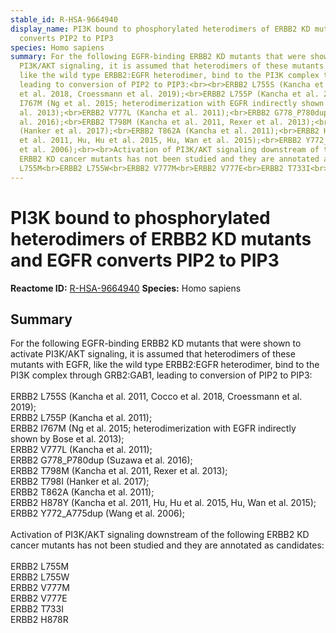 ```yaml
---
stable_id: R-HSA-9664940
display_name: PI3K bound to phosphorylated heterodimers of ERBB2 KD mutants and EGFR
  converts PIP2 to PIP3
species: Homo sapiens
summary: For the following EGFR-binding ERBB2 KD mutants that were shown to activate
  PI3K/AKT signaling, it is assumed that heterodimers of these mutants with EGFR,
  like the wild type ERBB2:EGFR heterodimer, bind to the PI3K complex through GRB2:GAB1,
  leading to conversion of PIP2 to PIP3:<br><br>ERBB2 L755S (Kancha et al. 2011, Cocco
  et al. 2018, Croessmann et al. 2019);<br>ERBB2 L755P (Kancha et al. 2011);<br>ERBB2
  I767M (Ng et al. 2015; heterodimerization with EGFR indirectly shown by Bose et
  al. 2013);<br>ERBB2 V777L (Kancha et al. 2011);<br>ERBB2 G778_P780dup (Suzawa et
  al. 2016);<br>ERBB2 T798M (Kancha et al. 2011, Rexer et al. 2013);<br>ERBB2 T798I
  (Hanker et al. 2017);<br>ERBB2 T862A (Kancha et al. 2011);<br>ERBB2 H878Y (Kancha
  et al. 2011, Hu, Hu et al. 2015, Hu, Wan et al. 2015);<br>ERBB2 Y772_A775dup (Wang
  et al. 2006);<br><br>Activation of PI3K/AKT signaling downstream of the following
  ERBB2 KD cancer mutants has not been studied and they are annotated as candidates:<br><br>ERBB2
  L755M<br>ERBB2 L755W<br>ERBB2 V777M<br>ERBB2 V777E<br>ERBB2 T733I<br>ERBB2 H878R
---
```


# PI3K bound to phosphorylated heterodimers of ERBB2 KD mutants and EGFR converts PIP2 to PIP3
**Reactome ID:** [R-HSA-9664940](https://reactome.org/content/detail/R-HSA-9664940)
**Species:** Homo sapiens

## Summary

For the following EGFR-binding ERBB2 KD mutants that were shown to activate PI3K/AKT signaling, it is assumed that heterodimers of these mutants with EGFR, like the wild type ERBB2:EGFR heterodimer, bind to the PI3K complex through GRB2:GAB1, leading to conversion of PIP2 to PIP3:<br><br>ERBB2 L755S (Kancha et al. 2011, Cocco et al. 2018, Croessmann et al. 2019);<br>ERBB2 L755P (Kancha et al. 2011);<br>ERBB2 I767M (Ng et al. 2015; heterodimerization with EGFR indirectly shown by Bose et al. 2013);<br>ERBB2 V777L (Kancha et al. 2011);<br>ERBB2 G778_P780dup (Suzawa et al. 2016);<br>ERBB2 T798M (Kancha et al. 2011, Rexer et al. 2013);<br>ERBB2 T798I (Hanker et al. 2017);<br>ERBB2 T862A (Kancha et al. 2011);<br>ERBB2 H878Y (Kancha et al. 2011, Hu, Hu et al. 2015, Hu, Wan et al. 2015);<br>ERBB2 Y772_A775dup (Wang et al. 2006);<br><br>Activation of PI3K/AKT signaling downstream of the following ERBB2 KD cancer mutants has not been studied and they are annotated as candidates:<br><br>ERBB2 L755M<br>ERBB2 L755W<br>ERBB2 V777M<br>ERBB2 V777E<br>ERBB2 T733I<br>ERBB2 H878R
